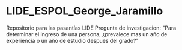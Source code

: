 # LIDE_ESPOL_George_Jaramillo
Repositorio para las pasantías LIDE
Pregunta de investigacion: "Para determinar el ingreso de una persona, ¿prevalece mas un año de experiencia o un año de estudio despues del grado?"
